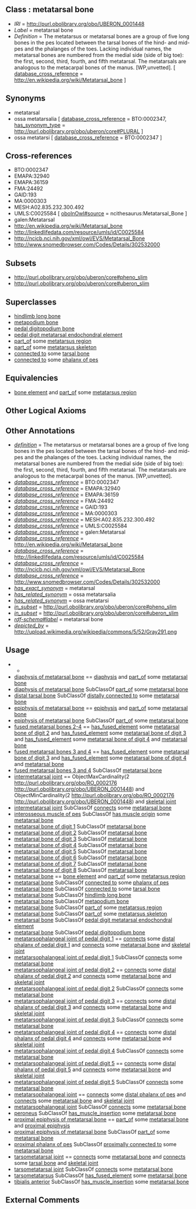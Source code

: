 
## Class : metatarsal bone

 * *IRI* = http://purl.obolibrary.org/obo/UBERON_0001448
 * *Label* = metatarsal bone
 * *Definition* = The metatarsus or metatarsal bones are a group of five long bones in the pes located between the tarsal bones of the hind- and mid-pes and the phalanges of the toes. Lacking individual names, the metatarsal bones are numbered from the medial side (side of big toe): the first, second, third, fourth, and fifth metatarsal. The metatarsals are analogous to the metacarpal bones of the manus. [WP,unvetted]. [ [database_cross_reference](../../ef/oboInOwl#hasDbXref.md) = http://en.wikipedia.org/wiki/Metatarsal_bone ]

## Synonyms

 * metatarsal
 * ossa metatarsalia [ [database_cross_reference](../../ef/oboInOwl#hasDbXref.md) = BTO:0002347, [has_synonym_type](../../pe/oboInOwl#hasSynonymType.md) = http://purl.obolibrary.org/obo/uberon/core#PLURAL ]
 * ossa metatarsi [ [database_cross_reference](../../ef/oboInOwl#hasDbXref.md) = BTO:0002347 ]

## Cross-references

 * BTO:0002347
 * EMAPA:32940
 * EMAPA:36159
 * FMA:24492
 * GAID:193
 * MA:0000303
 * MESH:A02.835.232.300.492
 * UMLS:C0025584 [ [oboInOwl#source](../../ce/oboInOwl#source.md) = ncithesaurus:Metatarsal_Bone ]
 * galen:Metatarsal
 * http://en.wikipedia.org/wiki/Metatarsal_bone
 * http://linkedlifedata.com/resource/umls/id/C0025584
 * http://ncicb.nci.nih.gov/xml/owl/EVS/Metatarsal_Bone
 * http://www.snomedbrowser.com/Codes/Details/302532000

## Subsets

 * http://purl.obolibrary.org/obo/uberon/core#pheno_slim
 * http://purl.obolibrary.org/obo/uberon/core#uberon_slim

## Superclasses

 * [hindlimb long bone](../../UBERON/08/UBERON_0003608.md)
 * [metapodium bone](../../UBERON/21/UBERON_0003821.md)
 * [pedal digitopodium bone](../../UBERON/59/UBERON_0012359.md)
 * [pedal digit metatarsal endochondral element](../../UBERON/36/UBERON_0015036.md)
 * [part_of](../../BFO/50/BFO_0000050.md) some [metatarsus region](../../UBERON/83/UBERON_0000983.md)
 * [part_of](../../BFO/50/BFO_0000050.md) some [metatarsus skeleton](../../UBERON/45/UBERON_0010545.md)
 * [connected to](../../RO/70/RO_0002170.md) some [tarsal bone](../../UBERON/47/UBERON_0001447.md)
 * [connected to](../../RO/70/RO_0002170.md) some [phalanx of pes](../../UBERON/49/UBERON_0001449.md)

## Equivalencies

 * [bone element](../../UBERON/74/UBERON_0001474.md) and [part_of](../../BFO/50/BFO_0000050.md) some [metatarsus region](../../UBERON/83/UBERON_0000983.md)

## Other Logical Axioms


## Other Annotations

 * *[definition](../../IAO/15/IAO_0000115.md)* = The metatarsus or metatarsal bones are a group of five long bones in the pes located between the tarsal bones of the hind- and mid-pes and the phalanges of the toes. Lacking individual names, the metatarsal bones are numbered from the medial side (side of big toe): the first, second, third, fourth, and fifth metatarsal. The metatarsals are analogous to the metacarpal bones of the manus. [WP,unvetted].
 * *[database_cross_reference](../../ef/oboInOwl#hasDbXref.md)* = BTO:0002347
 * *[database_cross_reference](../../ef/oboInOwl#hasDbXref.md)* = EMAPA:32940
 * *[database_cross_reference](../../ef/oboInOwl#hasDbXref.md)* = EMAPA:36159
 * *[database_cross_reference](../../ef/oboInOwl#hasDbXref.md)* = FMA:24492
 * *[database_cross_reference](../../ef/oboInOwl#hasDbXref.md)* = GAID:193
 * *[database_cross_reference](../../ef/oboInOwl#hasDbXref.md)* = MA:0000303
 * *[database_cross_reference](../../ef/oboInOwl#hasDbXref.md)* = MESH:A02.835.232.300.492
 * *[database_cross_reference](../../ef/oboInOwl#hasDbXref.md)* = UMLS:C0025584
 * *[database_cross_reference](../../ef/oboInOwl#hasDbXref.md)* = galen:Metatarsal
 * *[database_cross_reference](../../ef/oboInOwl#hasDbXref.md)* = http://en.wikipedia.org/wiki/Metatarsal_bone
 * *[database_cross_reference](../../ef/oboInOwl#hasDbXref.md)* = http://linkedlifedata.com/resource/umls/id/C0025584
 * *[database_cross_reference](../../ef/oboInOwl#hasDbXref.md)* = http://ncicb.nci.nih.gov/xml/owl/EVS/Metatarsal_Bone
 * *[database_cross_reference](../../ef/oboInOwl#hasDbXref.md)* = http://www.snomedbrowser.com/Codes/Details/302532000
 * *[has_exact_synonym](../../ym/oboInOwl#hasExactSynonym.md)* = metatarsal
 * *[has_related_synonym](../../ym/oboInOwl#hasRelatedSynonym.md)* = ossa metatarsalia
 * *[has_related_synonym](../../ym/oboInOwl#hasRelatedSynonym.md)* = ossa metatarsi
 * *[in_subset](../../et/oboInOwl#inSubset.md)* = http://purl.obolibrary.org/obo/uberon/core#pheno_slim
 * *[in_subset](../../et/oboInOwl#inSubset.md)* = http://purl.obolibrary.org/obo/uberon/core#uberon_slim
 * *[rdf-schema#label](../../el/rdf-schema#label.md)* = metatarsal bone
 * *[depicted_by](../../depicted/by/depicted_by.md)* = http://upload.wikimedia.org/wikipedia/commons/5/52/Gray291.png

## Usage

 * -
 * [diaphysis of metatarsal bone](../../UBERON/74/UBERON_0013774.md) == [diaphysis](../../UBERON/69/UBERON_0004769.md) and [part_of](../../BFO/50/BFO_0000050.md) some [metatarsal bone](../../UBERON/48/UBERON_0001448.md)
 * [diaphysis of metatarsal bone](../../UBERON/74/UBERON_0013774.md) SubClassOf [part_of](../../BFO/50/BFO_0000050.md) some [metatarsal bone](../../UBERON/48/UBERON_0001448.md)
 * [distal tarsal bone](../../UBERON/21/UBERON_0010721.md) SubClassOf [distally connected to](../../core#distally/to/core#distally_connected_to.md) some [metatarsal bone](../../UBERON/48/UBERON_0001448.md)
 * [epiphysis of metatarsal bone](../../UBERON/89/UBERON_0004389.md) == [epiphysis](../../UBERON/37/UBERON_0001437.md) and [part_of](../../BFO/50/BFO_0000050.md) some [metatarsal bone](../../UBERON/48/UBERON_0001448.md)
 * [epiphysis of metatarsal bone](../../UBERON/89/UBERON_0004389.md) SubClassOf [part_of](../../BFO/50/BFO_0000050.md) some [metatarsal bone](../../UBERON/48/UBERON_0001448.md)
 * [fused metatarsal bones 2-4](../../UBERON/63/UBERON_0014763.md) == [has_fused_element](../../RO/74/RO_0002374.md) some [metatarsal bone of digit 2](../../UBERON/51/UBERON_0003651.md) and [has_fused_element](../../RO/74/RO_0002374.md) some [metatarsal bone of digit 3](../../UBERON/52/UBERON_0003652.md) and [has_fused_element](../../RO/74/RO_0002374.md) some [metatarsal bone of digit 4](../../UBERON/53/UBERON_0003653.md) and [metatarsal bone](../../UBERON/48/UBERON_0001448.md)
 * [fused metatarsal bones 3 and 4](../../UBERON/88/UBERON_0013588.md) == [has_fused_element](../../RO/74/RO_0002374.md) some [metatarsal bone of digit 3](../../UBERON/52/UBERON_0003652.md) and [has_fused_element](../../RO/74/RO_0002374.md) some [metatarsal bone of digit 4](../../UBERON/53/UBERON_0003653.md) and [metatarsal bone](../../UBERON/48/UBERON_0001448.md)
 * [fused metatarsal bones 3 and 4](../../UBERON/88/UBERON_0013588.md) SubClassOf [metatarsal bone](../../UBERON/48/UBERON_0001448.md)
 * [intermetatarsal joint](../../UBERON/33/UBERON_0011133.md) == ObjectMaxCardinality(2 <http://purl.obolibrary.org/obo/RO_0002176> <http://purl.obolibrary.org/obo/UBERON_0001448>) and ObjectMinCardinality(2 <http://purl.obolibrary.org/obo/RO_0002176> <http://purl.obolibrary.org/obo/UBERON_0001448>) and [skeletal joint](../../UBERON/82/UBERON_0000982.md)
 * [intermetatarsal joint](../../UBERON/33/UBERON_0011133.md) SubClassOf [connects](../../RO/76/RO_0002176.md) some [metatarsal bone](../../UBERON/48/UBERON_0001448.md)
 * [interosseous muscle of pes](../../UBERON/97/UBERON_0006497.md) SubClassOf [has muscle origin](../../RO/72/RO_0002372.md) some [metatarsal bone](../../UBERON/48/UBERON_0001448.md)
 * [metatarsal bone of digit 1](../../UBERON/50/UBERON_0003650.md) SubClassOf [metatarsal bone](../../UBERON/48/UBERON_0001448.md)
 * [metatarsal bone of digit 2](../../UBERON/51/UBERON_0003651.md) SubClassOf [metatarsal bone](../../UBERON/48/UBERON_0001448.md)
 * [metatarsal bone of digit 3](../../UBERON/52/UBERON_0003652.md) SubClassOf [metatarsal bone](../../UBERON/48/UBERON_0001448.md)
 * [metatarsal bone of digit 4](../../UBERON/53/UBERON_0003653.md) SubClassOf [metatarsal bone](../../UBERON/48/UBERON_0001448.md)
 * [metatarsal bone of digit 5](../../UBERON/54/UBERON_0003654.md) SubClassOf [metatarsal bone](../../UBERON/48/UBERON_0001448.md)
 * [metatarsal bone of digit 6](../../UBERON/53/UBERON_4200153.md) SubClassOf [metatarsal bone](../../UBERON/48/UBERON_0001448.md)
 * [metatarsal bone of digit 7](../../UBERON/57/UBERON_4200157.md) SubClassOf [metatarsal bone](../../UBERON/48/UBERON_0001448.md)
 * [metatarsal bone of digit 8](../../UBERON/58/UBERON_4200158.md) SubClassOf [metatarsal bone](../../UBERON/48/UBERON_0001448.md)
 * [metatarsal bone](../../UBERON/48/UBERON_0001448.md) == [bone element](../../UBERON/74/UBERON_0001474.md) and [part_of](../../BFO/50/BFO_0000050.md) some [metatarsus region](../../UBERON/83/UBERON_0000983.md)
 * [metatarsal bone](../../UBERON/48/UBERON_0001448.md) SubClassOf [connected to](../../RO/70/RO_0002170.md) some [phalanx of pes](../../UBERON/49/UBERON_0001449.md)
 * [metatarsal bone](../../UBERON/48/UBERON_0001448.md) SubClassOf [connected to](../../RO/70/RO_0002170.md) some [tarsal bone](../../UBERON/47/UBERON_0001447.md)
 * [metatarsal bone](../../UBERON/48/UBERON_0001448.md) SubClassOf [hindlimb long bone](../../UBERON/08/UBERON_0003608.md)
 * [metatarsal bone](../../UBERON/48/UBERON_0001448.md) SubClassOf [metapodium bone](../../UBERON/21/UBERON_0003821.md)
 * [metatarsal bone](../../UBERON/48/UBERON_0001448.md) SubClassOf [part_of](../../BFO/50/BFO_0000050.md) some [metatarsus region](../../UBERON/83/UBERON_0000983.md)
 * [metatarsal bone](../../UBERON/48/UBERON_0001448.md) SubClassOf [part_of](../../BFO/50/BFO_0000050.md) some [metatarsus skeleton](../../UBERON/45/UBERON_0010545.md)
 * [metatarsal bone](../../UBERON/48/UBERON_0001448.md) SubClassOf [pedal digit metatarsal endochondral element](../../UBERON/36/UBERON_0015036.md)
 * [metatarsal bone](../../UBERON/48/UBERON_0001448.md) SubClassOf [pedal digitopodium bone](../../UBERON/59/UBERON_0012359.md)
 * [metatarsophalangeal joint of pedal digit 1](../../UBERON/50/UBERON_0007750.md) == [connects](../../RO/76/RO_0002176.md) some [distal phalanx of pedal digit 1](../../UBERON/15/UBERON_0004315.md) and [connects](../../RO/76/RO_0002176.md) some [metatarsal bone](../../UBERON/48/UBERON_0001448.md) and [skeletal joint](../../UBERON/82/UBERON_0000982.md)
 * [metatarsophalangeal joint of pedal digit 1](../../UBERON/50/UBERON_0007750.md) SubClassOf [connects](../../RO/76/RO_0002176.md) some [metatarsal bone](../../UBERON/48/UBERON_0001448.md)
 * [metatarsophalangeal joint of pedal digit 2](../../UBERON/53/UBERON_0007753.md) == [connects](../../RO/76/RO_0002176.md) some [distal phalanx of pedal digit 2](../../UBERON/16/UBERON_0004316.md) and [connects](../../RO/76/RO_0002176.md) some [metatarsal bone](../../UBERON/48/UBERON_0001448.md) and [skeletal joint](../../UBERON/82/UBERON_0000982.md)
 * [metatarsophalangeal joint of pedal digit 2](../../UBERON/53/UBERON_0007753.md) SubClassOf [connects](../../RO/76/RO_0002176.md) some [metatarsal bone](../../UBERON/48/UBERON_0001448.md)
 * [metatarsophalangeal joint of pedal digit 3](../../UBERON/56/UBERON_0007756.md) == [connects](../../RO/76/RO_0002176.md) some [distal phalanx of pedal digit 3](../../UBERON/17/UBERON_0004317.md) and [connects](../../RO/76/RO_0002176.md) some [metatarsal bone](../../UBERON/48/UBERON_0001448.md) and [skeletal joint](../../UBERON/82/UBERON_0000982.md)
 * [metatarsophalangeal joint of pedal digit 3](../../UBERON/56/UBERON_0007756.md) SubClassOf [connects](../../RO/76/RO_0002176.md) some [metatarsal bone](../../UBERON/48/UBERON_0001448.md)
 * [metatarsophalangeal joint of pedal digit 4](../../UBERON/59/UBERON_0007759.md) == [connects](../../RO/76/RO_0002176.md) some [distal phalanx of pedal digit 4](../../UBERON/18/UBERON_0004318.md) and [connects](../../RO/76/RO_0002176.md) some [metatarsal bone](../../UBERON/48/UBERON_0001448.md) and [skeletal joint](../../UBERON/82/UBERON_0000982.md)
 * [metatarsophalangeal joint of pedal digit 4](../../UBERON/59/UBERON_0007759.md) SubClassOf [connects](../../RO/76/RO_0002176.md) some [metatarsal bone](../../UBERON/48/UBERON_0001448.md)
 * [metatarsophalangeal joint of pedal digit 5](../../UBERON/62/UBERON_0007762.md) == [connects](../../RO/76/RO_0002176.md) some [distal phalanx of pedal digit 5](../../UBERON/19/UBERON_0004319.md) and [connects](../../RO/76/RO_0002176.md) some [metatarsal bone](../../UBERON/48/UBERON_0001448.md) and [skeletal joint](../../UBERON/82/UBERON_0000982.md)
 * [metatarsophalangeal joint of pedal digit 5](../../UBERON/62/UBERON_0007762.md) SubClassOf [connects](../../RO/76/RO_0002176.md) some [metatarsal bone](../../UBERON/48/UBERON_0001448.md)
 * [metatarsophalangeal joint](../../UBERON/96/UBERON_0003696.md) == [connects](../../RO/76/RO_0002176.md) some [distal phalanx of pes](../../UBERON/67/UBERON_0003867.md) and [connects](../../RO/76/RO_0002176.md) some [metatarsal bone](../../UBERON/48/UBERON_0001448.md) and [skeletal joint](../../UBERON/82/UBERON_0000982.md)
 * [metatarsophalangeal joint](../../UBERON/96/UBERON_0003696.md) SubClassOf [connects](../../RO/76/RO_0002176.md) some [metatarsal bone](../../UBERON/48/UBERON_0001448.md)
 * [peroneus](../../UBERON/32/UBERON_0009132.md) SubClassOf [has_muscle_insertion](../../RO/73/RO_0002373.md) some [metatarsal bone](../../UBERON/48/UBERON_0001448.md)
 * [proximal epiphysis of metatarsal bone](../../UBERON/15/UBERON_0004415.md) == [part_of](../../BFO/50/BFO_0000050.md) some [metatarsal bone](../../UBERON/48/UBERON_0001448.md) and [proximal epiphysis](../../UBERON/80/UBERON_0004380.md)
 * [proximal epiphysis of metatarsal bone](../../UBERON/15/UBERON_0004415.md) SubClassOf [part_of](../../BFO/50/BFO_0000050.md) some [metatarsal bone](../../UBERON/48/UBERON_0001448.md)
 * [proximal phalanx of pes](../../UBERON/68/UBERON_0003868.md) SubClassOf [proximally connected to](../../core#proximally/to/core#proximally_connected_to.md) some [metatarsal bone](../../UBERON/48/UBERON_0001448.md)
 * [tarsometatarsal joint](../../UBERON/18/UBERON_0011118.md) == [connects](../../RO/76/RO_0002176.md) some [metatarsal bone](../../UBERON/48/UBERON_0001448.md) and [connects](../../RO/76/RO_0002176.md) some [tarsal bone](../../UBERON/47/UBERON_0001447.md) and [skeletal joint](../../UBERON/82/UBERON_0000982.md)
 * [tarsometatarsal joint](../../UBERON/18/UBERON_0011118.md) SubClassOf [connects](../../RO/76/RO_0002176.md) some [metatarsal bone](../../UBERON/48/UBERON_0001448.md)
 * [tarsometatarsus](../../UBERON/95/UBERON_0008195.md) SubClassOf [has_fused_element](../../RO/74/RO_0002374.md) some [metatarsal bone](../../UBERON/48/UBERON_0001448.md)
 * [tibialis anterior](../../UBERON/85/UBERON_0001385.md) SubClassOf [has_muscle_insertion](../../RO/73/RO_0002373.md) some [metatarsal bone](../../UBERON/48/UBERON_0001448.md)

## External Comments

